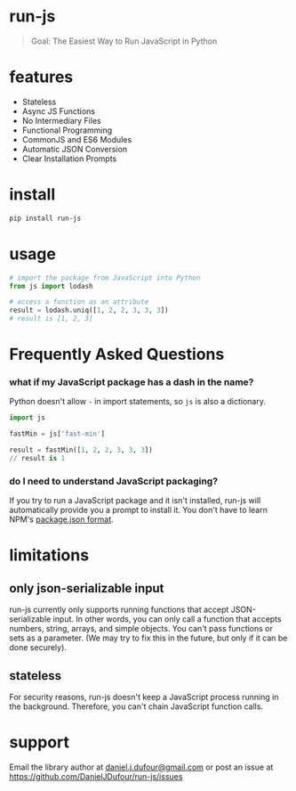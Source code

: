 # run-js
> Goal: The Easiest Way to Run JavaScript in Python

# features
- Stateless
- Async JS Functions
- No Intermediary Files
- Functional Programming
- CommonJS and ES6 Modules
- Automatic JSON Conversion
- Clear Installation Prompts

# install
```bash
pip install run-js
```

# usage
```python
# import the package from JavaScript into Python
from js import lodash

# access a function as an attribute
result = lodash.uniq([1, 2, 2, 3, 3, 3])
# result is [1, 2, 3]
```

# Frequently Asked Questions
### what if my JavaScript package has a dash in the name?
Python doesn't allow `-` in import statements, so `js` is also a dictionary.
```python
import js

fastMin = js['fast-min']

result = fastMin([1, 2, 2, 3, 3, 3])
// result is 1
```
### do I need to understand JavaScript packaging?
If you try to run a JavaScript package and it isn't installed, run-js will automatically
provide you a prompt to install it.  You don't have to learn NPM's [package.json format](https://docs.npmjs.com/files/package.json/).

# limitations
## only json-serializable input
run-js currently only supports running functions that accept JSON-serializable input. 
In other words, you can only call a function that accepts numbers, string, arrays, and simple objects.
You can't pass functions or sets as a parameter. (We may try to fix this in the future, but only if it can be done securely).

## stateless
For security reasons, run-js doesn't keep a JavaScript process running in the background.  Therefore,
you can't chain JavaScript function calls.

# support
Email the library author at daniel.j.dufour@gmail.com or post an issue at https://github.com/DanielJDufour/run-js/issues
